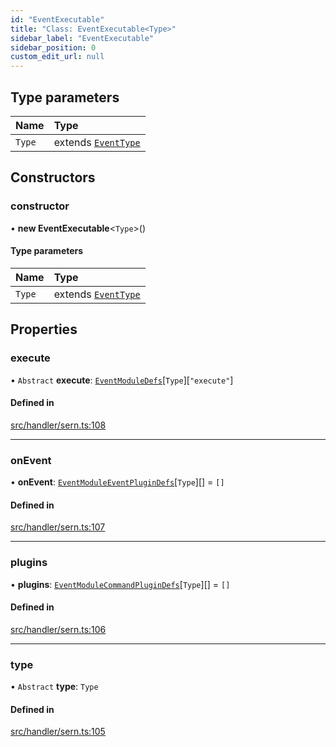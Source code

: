 ```yaml
---
id: "EventExecutable"
title: "Class: EventExecutable<Type>"
sidebar_label: "EventExecutable"
sidebar_position: 0
custom_edit_url: null
---
```


## Type parameters

| Name | Type |
| :------ | :------ |
| `Type` | extends [`EventType`](../enums/EventType.md) |

## Constructors

### constructor

• **new EventExecutable**<`Type`\>()

#### Type parameters

| Name | Type |
| :------ | :------ |
| `Type` | extends [`EventType`](../enums/EventType.md) |

## Properties

### execute

• `Abstract` **execute**: [`EventModuleDefs`](../modules.md#eventmoduledefs)[`Type`][``"execute"``]

#### Defined in

[src/handler/sern.ts:108](https://github.com/sern-handler/handler/blob/3daacfc/src/handler/sern.ts#L108)

___

### onEvent

• **onEvent**: [`EventModuleEventPluginDefs`](../modules.md#eventmoduleeventplugindefs)[`Type`][] = `[]`

#### Defined in

[src/handler/sern.ts:107](https://github.com/sern-handler/handler/blob/3daacfc/src/handler/sern.ts#L107)

___

### plugins

• **plugins**: [`EventModuleCommandPluginDefs`](../modules.md#eventmodulecommandplugindefs)[`Type`][] = `[]`

#### Defined in

[src/handler/sern.ts:106](https://github.com/sern-handler/handler/blob/3daacfc/src/handler/sern.ts#L106)

___

### type

• `Abstract` **type**: `Type`

#### Defined in

[src/handler/sern.ts:105](https://github.com/sern-handler/handler/blob/3daacfc/src/handler/sern.ts#L105)
